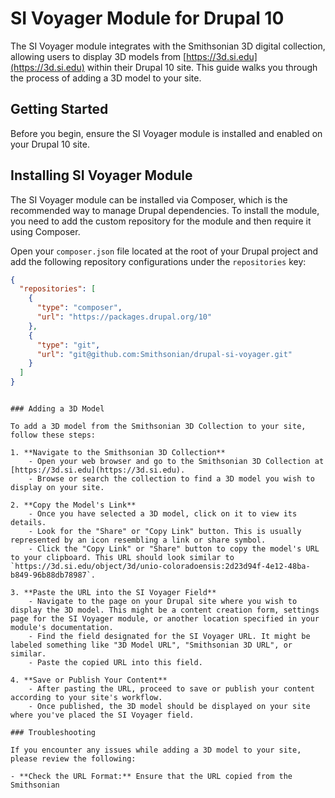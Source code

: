 # SI Voyager Module for Drupal 10

The SI Voyager module integrates with the Smithsonian 3D digital collection, allowing users to display 3D models from [https://3d.si.edu](https://3d.si.edu) within their Drupal 10 site. This guide walks you through the process of adding a 3D model to your site.

## Getting Started

Before you begin, ensure the SI Voyager module is installed and enabled on your Drupal 10 site.

## Installing SI Voyager Module

The SI Voyager module can be installed via Composer, which is the recommended way to manage Drupal dependencies. To install the module, you need to add the custom repository for the module and then require it using Composer.

Open your `composer.json` file located at the root of your Drupal project and add the following repository configurations under the `repositories` key:

```json
{
  "repositories": [
    {
      "type": "composer",
      "url": "https://packages.drupal.org/10"
    },
    {
      "type": "git",
      "url": "git@github.com:Smithsonian/drupal-si-voyager.git"
    }
  ]
}
```
```

### Adding a 3D Model

To add a 3D model from the Smithsonian 3D Collection to your site, follow these steps:

1. **Navigate to the Smithsonian 3D Collection**
    - Open your web browser and go to the Smithsonian 3D Collection at [https://3d.si.edu](https://3d.si.edu).
    - Browse or search the collection to find a 3D model you wish to display on your site.

2. **Copy the Model's Link**
    - Once you have selected a 3D model, click on it to view its details.
    - Look for the "Share" or "Copy Link" button. This is usually represented by an icon resembling a link or share symbol.
    - Click the "Copy Link" or "Share" button to copy the model's URL to your clipboard. This URL should look similar to `https://3d.si.edu/object/3d/unio-coloradoensis:2d23d94f-4e12-48ba-b849-96b88db78987`.

3. **Paste the URL into the SI Voyager Field**
    - Navigate to the page on your Drupal site where you wish to display the 3D model. This might be a content creation form, settings page for the SI Voyager module, or another location specified in your module's documentation.
    - Find the field designated for the SI Voyager URL. It might be labeled something like "3D Model URL", "Smithsonian 3D URL", or similar.
    - Paste the copied URL into this field.

4. **Save or Publish Your Content**
    - After pasting the URL, proceed to save or publish your content according to your site's workflow.
    - Once published, the 3D model should be displayed on your site where you've placed the SI Voyager field.

### Troubleshooting

If you encounter any issues while adding a 3D model to your site, please review the following:

- **Check the URL Format:** Ensure that the URL copied from the Smithsonian
